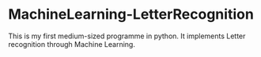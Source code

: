 # MachineLearning-LetterRecognition
This is my first medium-sized programme in python. It implements Letter recognition through Machine Learning.
